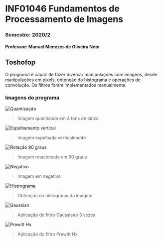 # INF01046 Fundamentos de Processamento de Imagens
### Semestre: 2020/2
#### Professor: Manuel Menezes de Oliveira Neto

## Toshofop
O programa é capaz de fazer diversar manipulações com imagens, desde manipulações em pixels, obtenção do histograma e operações de convolução. Os filtros foram implementados manualmente. 

### Imagens do programa
![Quantização](https://i.imgur.com/XQOLzpA.png)
> Imagem quantizada em 4 tons de cinza

![Espelhamento vertical](https://i.imgur.com/DiDJ4H0.png)
> Imagem espelhada verticalmente

![Rotação 90 graus](https://i.imgur.com/elgBfU3.png)
> Imagem rotacionada em 90 graus

![Negativo](https://i.imgur.com/JVI9LJ8.png)
> Imagem em negativo

![Histrograma](https://i.imgur.com/MXlZ3sD.png)
> Obtenção do histograma da imagem

![Gaussian](https://i.imgur.com/esw1tWu.png)
> Aplicação do filtro Gaussiano 3 vezes

![Prewitt Hx](https://i.imgur.com/PwbOwn1.png)
> Aplicação do filtro Prewitt Hx
